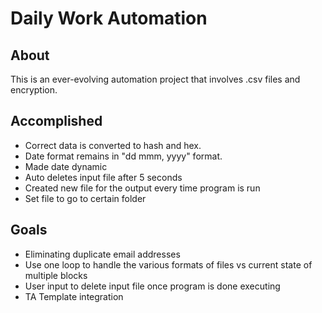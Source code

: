 # Daily Work Automation

## About 

This is an ever-evolving automation project that involves .csv files and encryption.
<br>

## Accomplished
* Correct data is converted to hash and hex. 
* Date format remains in "dd mmm, yyyy" format.
* Made date dynamic
* Auto deletes input file after 5 seconds
* Created new file for the output every time program is run
* Set file to go to certain folder
## Goals

* Eliminating duplicate email addresses
* Use one loop to handle the various formats of files vs current state of multiple blocks
* User input to delete input file once program is done executing
* TA Template integration